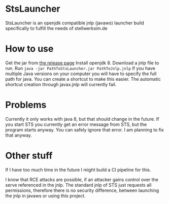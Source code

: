 # StsLauncher
StsLauncher is an openjdk compatible jnlp (javaws) launcher build specifically to fulfill the needs of stellwerksim.de
# How to use
Get the jar from [the release page](https://github.com/TheMinefighter/StsLauncher/releases/)
Install openjdk 8.
Download a jnlp file to run.
Run `java -jar PathToStsLauncher.jar PathToJnlp.jnlp`
If you have multiple Java versions on your computer you will have to specify the full path for java.
You can create a shortcut to make this easier. The automatic shortcut creation through javax.jnlp will currently fail.
# Problems
Currently it only works with java 8, but that should change in the future.
If you start STS you currently get an error message from STS, but the program starts anyway. You can safely ignore that error. I am planning to fix that anyway.

# Other stuff
If I have too much time in the future I might build a CI pipeline for this.

I know that RCE attacks are possible, if an attacker gains control over the serve referenced in the jnlp. The standard jnlp of STS just requests all permissions, therefore there is no security difference, between launching the jnlp in javaws or using this project.
